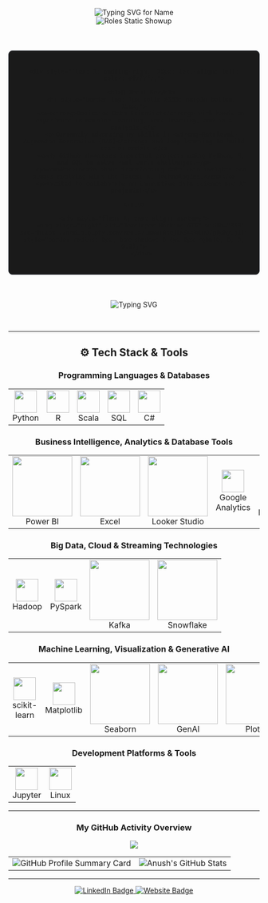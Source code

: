 <div align="center">
  
  <p align="center">
    <img src="https://readme-typing-svg.demolab.com?font=Fira+Code&pause=1000&color=F7F7F7&center=true&width=500&lines=Hello+there%2C+I'm+Anush+S+Jathan!&loop=false" alt="Typing SVG for Name" />
    <br/>
    <img src="https://readme-typing-svg.demolab.com?font=Fira+Code&duration=1&pause=6000&color=F7F7F7&center=true&width=500&lines=Data+Scientist;Data+Analyst;AI+Enthusiast&loop=false" alt="Roles Static Showup" />
  </p>

  <br>
  
  <div style="display: flex; justify-content: space-around; align-items: center; border: 1px solid #282c34; border-radius: 8px; padding: 20px; margin: 20px auto; max-width: 900px; background-color: #1a1a1a;">
    
    <div style="flex: 1; padding-right: 20px; text-align: left; color: #f7f7f7;">
        
        <h1>🌟 About Me</h1>
        <hr style="border-top: 1px solid #333; margin-bottom: 15px;">
        <p><strong>Dedicated Data Scientist</strong> with hands-on experience in machine learning, deep learning, and data analysis.</p>
        <p>Currently advancing my skills in <strong>Retrieval-Augmented Generation (RAG)</strong> and deep learning to build smarter models.</p>
        <p>My GitHub showcases impactful projects using Python, R, and SQL to solve real-world challenges.</p>
        <p><em>Passionate about transforming data into insights and always evolving with the latest AI technologies.</em></p>
        <p>Excited to collaborate on innovative data science and AI projects!</p>
    
    </div>

    <div style="flex: 1; text-align: center;">
        <img align="right" alt="Developer Working GIF" width="350" src="https://media.giphy.com/media/LmNwrBhejkK9EFWlHO/giphy.gif" style="border-radius: 8px; box-shadow: 0 4px 8px rgba(0, 0, 0, 0.3);">
        </div>
  </div>

  <br>

  <p align="center">
    <img src="https://readme-typing-svg.herokuapp.com?font=Fira+Code&color=%23F75C7E&size=22&center=true&vCenter=true&lines=🧠+Code+more%2C+Sleep+less!;🚀+Keep+learning%2C+Keep+building!;🎯+Debugging+is+an+Art!;💡+Eat%2C+Sleep%2C+Code%2C+Repeat!;👨‍💻+Turning+coffee+into+code!;📈+One+commit+closer+to+greatness!;🌐+Build+locally%2C+deploy+globally!" alt="Typing SVG">
  </p>

  <br>

  ---
  
  <h2 align="center">⚙️ Tech Stack & Tools</h2>

  ### Programming Languages & Databases
  <table align="center">
    <tr>
      <td align="center"><img src="https://cdn.jsdelivr.net/gh/devicons/devicon/icons/python/python-original.svg" width="45"/><br>Python</td>
      <td align="center"><img src="https://cdn.jsdelivr.net/gh/devicons/devicon/icons/r/r-original.svg" width="45"/><br>R</td>
      <td align="center"><img src="https://cdn.jsdelivr.net/gh/devicons/devicon/icons/scala/scala-original.svg" width="45"/><br>Scala</td>
      <td align="center"><img src="https://cdn.jsdelivr.net/gh/devicons/devicon/icons/mysql/mysql-original.svg" width="45"/><br>SQL</td>
      <td align="center"><img src="https://cdn.jsdelivr.net/gh/devicons/devicon/icons/csharp/csharp-original.svg" width="45"/><br>C#</td>
    </tr>
  </table>

  ### Business Intelligence, Analytics & Database Tools
  <table align="center">
    <tr>
      <td align="center"><img src="https://img.shields.io/badge/Power%20BI-%23F2C811.svg?style=for-the-badge&logo=power-bi&logoColor=black" width="120"/><br>Power BI</td>
      <td align="center"><img src="https://img.shields.io/badge/Excel-%23217346.svg?style=for-the-badge&logo=microsoft-excel&logoColor=white" width="120"/><br>Excel</td>
      <td align="center"><img src="https://img.shields.io/badge/Looker%20Studio-%230073E6.svg?style=for-the-badge&logo=looker&logoColor=white" width="120"/><br>Looker Studio</td>
      <td align="center"><img src="https://www.gstatic.com/analytics-suite/header/suite/v2/ic_analytics.svg" width="45"/><br>Google Analytics</td>
      <td align="center"><img src="https://www.gstatic.com/analytics-suite/header/suite/v2/ic_tag_manager.svg" width="45"/><br>Google Tag Manager</td>
      <td align="center"><img src="https://img.shields.io/badge/Knime-%23FCC624.svg?style=for-the-badge&logo=knime&logoColor=black" width="120"/><br>KNIME</td>
      <td align="center"><img src="https://img.shields.io/badge/Pentaho-%234B8DB3.svg?style=for-the-badge&logo=pentaho&logoColor=white" width="120"/><br>Pentaho</td>
      <td align="center"><img src="https://cdn.jsdelivr.net/gh/devicons/devicon/icons/postgresql/postgresql-original.svg" width="45"/><br>PostgreSQL</td>
      <td align="center"><img src="https://cdn.jsdelivr.net/gh/devicons/devicon/icons/mysql/mysql-original.svg" width="45"/><br>MySQL</td>
      <td align="center"><img src="https://img.shields.io/badge/Tableau-%23E97627.svg?style=for-the-badge&logo=tableau&logoColor=white" width="120"/><br>Tableau</td>
    </tr>
  </table>

  ### Big Data, Cloud & Streaming Technologies
  <table align="center">
    <tr>
      <td align="center"><img src="https://cdn.jsdelivr.net/gh/devicons/devicon/icons/apache/apache-original.svg" width="45"/><br>Hadoop</td>
      <td align="center"><img src="https://cdn.jsdelivr.net/gh/devicons/devicon/icons/apache/apache-original.svg" width="45"/><br>PySpark</td>
      <td align="center"><img src="https://img.shields.io/badge/Kafka-%2300796D.svg?style=for-the-badge&logo=apache-kafka&logoColor=white" width="120"/><br>Kafka</td>
      <td align="center"><img src="https://img.shields.io/badge/Snowflake-%2300CFFF.svg?style=for-the-badge&logo=snowflake&logoColor=white" width="120"/><br>Snowflake</td>
    </tr>
  </table>

  ### Machine Learning, Visualization & Generative AI
  <table align="center">
    <tr>
      <td align="center"><img src="https://cdn.jsdelivr.net/gh/devicons/devicon/icons/scikitlearn/scikitlearn-original.svg" width="45"/><br>scikit-learn</td>
      <td align="center"><img src="https://upload.wikimedia.org/wikipedia/commons/thumb/8/84/Matplotlib_icon.svg/120px-Matplotlib_icon.svg.png" width="45"/><br>Matplotlib</td>
      <td align="center"><img src="https://seaborn.pydata.org/_static/logo-wide-lightbg.svg" width="120"/><br>Seaborn</td>
      <td align="center"><img src="https://img.shields.io/badge/GenAI-%23FF4500.svg?style=for-the-badge&logo=OpenAI&logoColor=white" width="120"/><br>GenAI</td>
      <td align="center"><img src="https://img.shields.io/badge/Plotly-%2300A9E0.svg?style=for-the-badge&logo=plotly&logoColor=white" width="120"/><br>Plotly</td>
    </tr>
  </table>

  ### Development Platforms & Tools
  <table align="center">
    <tr>
      <td align="center"><img src="https://cdn.jsdelivr.net/gh/devicons/devicon/icons/jupyter/jupyter-original.svg" width="45"/><br>Jupyter</td>
      <td align="center"><img src="https://cdn.jsdelivr.net/gh/devicons/devicon/icons/linux/linux-original.svg" width="45"/><br>Linux</td>
    </tr>
  </table>

  ---
  
  <h3 align="center">My GitHub Activity Overview</h3>
  <p align="center">
    <img src="https://github-readme-activity-graph.vercel.app/graph?username=NeoASJ&theme=tokyo-night&hide_border=true&area=true&custom_title=My%20GitHub%20Activity"/>
  </p>

  <div align="center">
    <table>
      <tr>
        <td> <img src="https://github-profile-summary-cards.vercel.app/api/cards/profile-details?username=NeoASJ&theme=radical" alt="GitHub Profile Summary Card" /></td>
        <td><img src="https://github-readme-stats.vercel.app/api?username=NeoASJ&show_icons=true&theme=radical" alt="Anush's GitHub Stats" /></td>
      </tr>
    </table>
  </div>

  ---

  <p align="center">
    <a href="https://www.linkedin.com/in/anush-s-jathan" target="_blank">
      <img src="https://img.shields.io/badge/LinkedIn-0077B5?style=for-the-badge&logo=linkedin&logoColor=white" alt="LinkedIn Badge" />
    </a>
    <a href="https://neoasj.netlify.app" target="_blank">
      <img src="https://img.shields.io/badge/Website-FF5733?style=for-the-badge&logo=google-chrome&logoColor=white" alt="Website Badge" />
    </a>
  </p>
  
</div>
